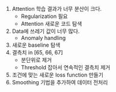 1. Attention 학습 결과가 너무 분산이 크다.
   - Regularization 필요
   - Attention 새로운 코드 탐색
2. Data에 쓰레기 값이 너무 많다.
   - Anomaly handling
3. 새로운 baseline 탐색
4. 결측치 in [65, 66, 67]
   - 분단위로 제거
   - Threshold 잡아서 연속적인 결측치 제거
5. 조건에 맞는 새로운 loss function 만들기
6. Smoothing 기법을 추가하여 데이터 전처리
